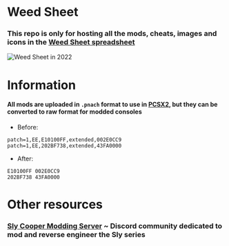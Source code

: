 # Weed Sheet
### This repo is only for hosting all the mods, cheats, images and icons in the [Weed Sheet spreadsheet](https://docs.google.com/spreadsheets/d/12eUPni-GbMofoGcAvGEoB3BGuzlzkY7DaH_3v3yMG78/)

![Weed Sheet in 2022](https://raw.githubusercontent.com/zzamizz/weed-sheet/main/Media/Screenshots/weed%20sheet.jpg)
# Information
#### All mods are uploaded in ``.pnach`` format to use in [PCSX2](https://pcsx2.net), but they can be converted to raw format for modded consoles
- Before:
```
patch=1,EE,E10100FF,extended,002E0CC9 
patch=1,EE,202BF738,extended,43FA0000
```
- After:
```
E10100FF 002E0CC9
202BF738 43FA0000
```

# Other resources
### [Sly Cooper Modding Server](https://discord.gg/2GSXcEzPJA) ~ Discord community dedicated to mod and reverse engineer the Sly series
